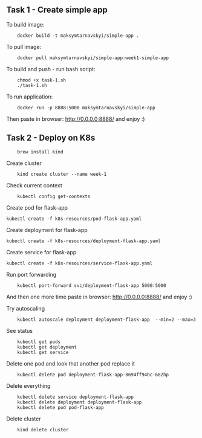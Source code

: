 ## Task 1 - Create simple app

To build image:
```
    docker build -t maksymtarnavskyi/simple-app .
```

To pull image:
```
    docker pull maksymtarnavskyi/simple-app:week1-simple-app
```

To build and push - run bash script:
```
    chmod +x task-1.sh
    ./task-1.sh
```

To run application:
```
    docker run -p 8888:5000 maksymtarnavskyi/simple-app
```
Then paste in browser: http://0.0.0.0:8888/ and enjoy :)


## Task 2 - Deploy on K8s

```
    brew install kind
```

Create cluster

```
    kind create cluster --name week-1
```
Check current context
```
    kubectl config get-contexts
```

Create pod for flask-app
```
kubectl create -f k8s-resources/pod-flask-app.yaml
```

Create deployment for flask-app
```
kubectl create -f k8s-resources/deployment-flask-app.yaml
```

Create service for flask-app
```
kubectl create -f k8s-resources/service-flask-app.yaml
```

Run port forwarding
```
    kubectl port-forward svc/deployment-flask-app 5000:5000
```

And then one more time paste in browser: http://0.0.0.0:8888/ and enjoy :)

Try autoscaling
```
    kubectl autoscale deployment deployment-flask-app  --min=2 --max=3
```

See status
```
    kubectl get pods
    kubectl get deployment
    kubectl get service
```

Delete one pod and look that another pod replace it
```
    kubectl delete pod deployment-flask-app-8694ff94bc-682hp
```

Delete everything
```
    kubectl delete service deployment-flask-app
    kubectl delete deployment deployment-flask-app
    kubectl delete pod pod-flask-app
```

Delete cluster
```
    kind delete cluster
```
